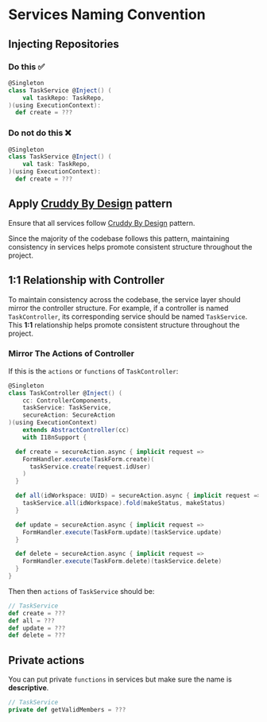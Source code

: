 # Services Naming Convention

## Injecting Repositories

### Do this ✅

```scala
@Singleton
class TaskService @Inject() (
    val taskRepo: TaskRepo,
)(using ExecutionContext):
  def create = ???
```

### Do not do this ❌

```scala
@Singleton
class TaskService @Inject() (
    val task: TaskRepo,
)(using ExecutionContext):
  def create = ???
```

## Apply [Cruddy By Design](Style-Guide/Cruddy-By-Design) pattern

Ensure that all services follow [Cruddy By Design](Style-Guide/Cruddy-By-Design) pattern.

Since the majority of the codebase follows this pattern, maintaining consistency in services helps promote consistent structure throughout the project.

## 1:1 Relationship with Controller

To maintain consistency across the codebase, the service layer should mirror the controller structure. For example, if a controller is named `TaskController`, its corresponding service should be named `TaskService`. This **1:1** relationship helps promote consistent structure throughout the project.

### Mirror The Actions of Controller

If this is the `actions` or `functions` of `TaskController`:

```scala
@Singleton
class TaskController @Inject() (
    cc: ControllerComponents,
    taskService: TaskService,
    secureAction: SecureAction
)(using ExecutionContext)
    extends AbstractController(cc)
    with I18nSupport {

  def create = secureAction.async { implicit request =>
    FormHandler.execute(TaskForm.create)(
      taskService.create(request.idUser)
    )
  }

  def all(idWorkspace: UUID) = secureAction.async { implicit request =>
    taskService.all(idWorkspace).fold(makeStatus, makeStatus)
  }

  def update = secureAction.async { implicit request =>
    FormHandler.execute(TaskForm.update)(taskService.update)
  }

  def delete = secureAction.async { implicit request =>
    FormHandler.execute(TaskForm.delete)(taskService.delete)
  }
}

```

Then then `actions` of `TaskService` should be:

```scala
// TaskService
def create = ???
def all = ???
def update = ???
def delete = ???
```

## Private actions

You can put private `functions` in services but make sure the name is **descriptive**.

```scala
// TaskService
private def getValidMembers = ???
```
